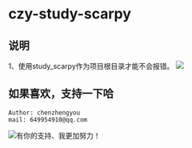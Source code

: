 # czy-study-scarpy
 
## 说明
1、使用study_scarpy作为项目根目录才能不会报错。
![](https://github.com/andyczy/czy-study-py-ml-deepLearning/blob/master/study_scarpy/%E9%A1%B9%E7%9B%AE%E8%AF%B4%E6%98%8E.png)
    
 
## 如果喜欢，支持一下哈
    Author: chenzhengyou
    mail: 649954910@qq.com

![](https://github.com/andyczy/czy-study-deepLearning/blob/master/vxz.jpg "有你的支持、我更加努力！")

